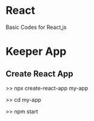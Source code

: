 # React
Basic Codes for React,js 

# Keeper App
## Create React App
  <p> >> npx create-react-app my-app </p>
  <p> >> cd my-app </p>
  <p> >> npm start </p>
